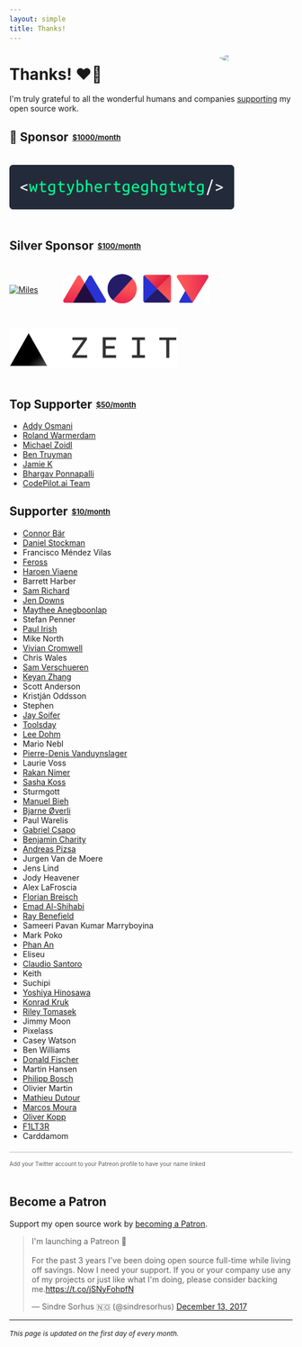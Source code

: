 ```yaml
---
layout: simple
title: Thanks!
---
```


<style>
	.hero-body h1 {
		font-size: 40px;
	}

	.hero-body h2 {
		font-size: 27px;
		margin-top: 24px;
		padding: 5px 0;
	}

	.hero-body li {
		padding: 2px 0;
	}

	.hero-body img {
		margin-top: 7px;
	}

	.reward-price {
		font-size: 13px;
		position: relative;
		bottom: 2px;
		left: 2px;
	}

	#thanks-gif {
		margin-top: 5px;
		margin-left: 10px;
		border-radius: 50%;
	}

	.sponsor {
		box-sizing: border-box;
		display: inline-block;
		vertical-align: middle;
		padding: 20px 0;
		margin-right: 40px;
	}

	.sponsor:last-of-type {
		margin-right: 0;
	}

	.sponsor img {
		padding: 0;
		margin: 0;
	}

	/* TODO: The above rules should be made generic to the whole site */
</style>

<img id="thanks-gif" src="https://user-images.githubusercontent.com/170270/34912417-66acc388-f8e1-11e7-8350-8e7a321ef97f.gif" width="130" align="right">

# Thanks! ❤️🙌

I'm truly grateful to all the wonderful humans and companies [supporting](https://www.patreon.com/sindresorhus) my open source work.


## 🦄 Sponsor <span class="reward-price">[$1000/month](https://www.patreon.com/bePatron?c=95723&rid=1917470)</span>

<a href="https://github.com/wtgtybhertgeghgtwtg" class="sponsor">
	<img src="/assets/thanks/wtgtybhertgeghgtwtg-logo.svg" width="400" alt="wtgtybhertgeghgtwtg">
</a>


## Silver Sponsor <span class="reward-price">[$100/month](https://www.patreon.com/bePatron?c=95723&rid=1917312)</span>

<a href="https://www.miles.in" class="sponsor">
	<img src="https://user-images.githubusercontent.com/170270/34912034-3332ae4c-f8d6-11e7-8569-65b11486d003.png" width="180" alt="Miles">
</a>
<a href="https://moxy.studio" class="sponsor">
	<img src="/assets/thanks/moxy-logo.svg" width="260" alt="MOXY">
</a>
<a href="https://zeit.co" class="sponsor">
	<img src="/assets/thanks/zeit-logo.svg" width="300" alt="ZEIT">
</a>


## Top Supporter <span class="reward-price">[$50/month](https://www.patreon.com/bePatron?c=95723&rid=1917313)</span>

- [Addy Osmani](https://twitter.com/addyosmani)
- [Roland Warmerdam](https://twitter.com/rowno1)
- [Michael Zoidl](https://twitter.com/michaelzoidl)
- [Ben Truyman](https://twitter.com/bentruyman)
- [Jamie K](https://twitter.com/jamiebuilds)
- [Bhargav Ponnapalli](https://twitter.com/imbhargav5)
- [CodePilot.ai Team](https://twitter.com/codepilotai)


## Supporter <span class="reward-price">[$10/month](https://www.patreon.com/bePatron?c=95723&rid=1917314)</span>

- [Connor Bär](https://twitter.com/connor_baer)
- [Daniel Stockman](https://twitter.com/evocateur)
- Francisco Méndez Vilas
- [Feross](https://twitter.com/feross)
- [Haroen Viaene](https://twitter.com/Haroenv)
- Barrett Harber
- [Sam Richard](https://twitter.com/snugug)
- [Jen Downs](https://twitter.com/jenisora)
- [Maythee Anegboonlap](https://twitter.com/llun)
- Stefan Penner
- [Paul Irish](https://twitter.com/paul_irish)
- Mike North
- [Vivian Cromwell](https://twitter.com/viviancromwell)
- Chris Wales
- [Sam Verschueren](https://twitter.com/SamVerschueren)
- [Keyan Zhang](https://twitter.com/keyanzhang)
- Scott Anderson
- Kristján Oddsson
- Stephen
- [Jay Soifer](https://twitter.com/jaysoifer)
- [Toolsday](https://twitter.com/toolsday)
- [Lee Dohm](https://twitter.com/leedohm)
- Mario Nebl
- [Pierre-Denis Vanduynslager](https://twitter.com/pvdlg_)
- Laurie Voss
- [Rakan Nimer](https://twitter.com/rakannimer)
- [Sasha Koss](https://twitter.com/kossnocorp)
- Sturmgott
- [Manuel Bieh](https://twitter.com/manuelbieh)
- [Bjarne Øverli](https://twitter.com/bjarneo_)
- Paul Warelis
- [Gabriel Csapo](https://github.com/gabrielcsapo)
- [Benjamin Charity](https://twitter.com/benjamincharity)
- [Andreas Pizsa](https://twitter.com/AndreasPizsa)
- Jurgen Van de Moere
- Jens Lind
- Jody Heavener
- Alex LaFroscia
- [Florian Breisch](https://twitter.com/FlorianBreisch)
- [Emad Al-Shihabi](https://twitter.com/emadshi)
- [Ray Benefield](https://twitter.com/RayBenefield)
- Sameeri Pavan Kumar Marryboyina
- Mark Poko
- [Phan An](https://twitter.com/notphanan)
- Eliseu
- [Claudio Santoro](https://twitter.com/ovflowd)
- Keith
- Suchipi
- [Yoshiya Hinosawa](https://twitter.com/kt3k)
- [Konrad Kruk](https://twitter.com/konradkpl)
- [Riley Tomasek](https://twitter.com/rileytomasek)
- Jimmy Moon
- Pixelass
- Casey Watson
- Ben Williams
- [Donald Fischer](https://twitter.com/dff)
- Martin Hansen
- [Philipp Bosch](https://twitter.com/philippbosch)
- Olivier Martin
- [Mathieu Dutour](https://twitter.com/MathieuDutour)
- [Marcos Moura](https://twitter.com/markinmoura)
- [Oliver Kopp](https://twitter.com/koppor)
- [F1LT3R](https://twitter.com/F1LT3R_)
- Carddamom

<hr style="opacity:0.3;margin:20px 0 10px 0">
<small style="margin-bottom:20px;display:inline-block;font-size:10px;opacity:0.7">Add your Twitter account to your Patreon profile to have your name linked</small>


## Become a Patron

Support my open source work by [becoming a Patron](https://www.patreon.com/sindresorhus).

<blockquote class="twitter-tweet" data-lang="en"><p lang="en" dir="ltr">I&#39;m launching a Patreon 🦄<br><br>For the past 3 years I&#39;ve been doing open source full-time while living off savings. Now I need your support. If you or your company use any of my projects or just like what I&#39;m doing, please consider backing me.<a href="https://t.co/jSNyFohpfN">https://t.co/jSNyFohpfN</a></p>&mdash; Sindre Sorhus 🇳🇴 (@sindresorhus) <a href="https://twitter.com/sindresorhus/status/941032894964883457?ref_src=twsrc%5Etfw">December 13, 2017</a></blockquote>
<script async src="https://platform.twitter.com/widgets.js" charset="utf-8"></script>


---

<i style="font-size:12px">This page is updated on the first day of every month.</i>
